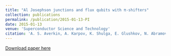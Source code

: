 ```yaml
---
title: "Al Josephson junctions and flux qubits with π-shifters"
collection: publications
permalink: /publication/2015-01-13-PI
date: 2015-01-13
venue: 'Superconductor Science and Technology'  
citation: 'A. S. Averkin, A. Karpov, K. Shulga, E. Glushkov, N. Abramov, U. Huebner,E. Il’ichev, and A. V. Ustinov <i>Superconductor Science and Technology</i> <b>28</b>, 025009 (2015)'
---
```

[Download paper here](http://kirill-shulga.github.io/files/PI.pdf)
